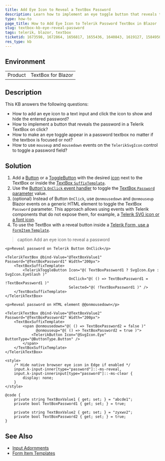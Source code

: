 ```yaml
---
title: Add Eye Icon to Reveal a TextBox Password
description: Learn how to implement an eye toggle button that reveals the typed password in a Telerik TextBox for Blazor.
type: how-to
page_title: How to Add Eye Icon to Telerik Password TextBox in Blazor
slug: textbox-kb-eye-reveal-password
tags: telerik, blazor, textbox
ticketid: 1673598, 1672864, 1656817, 1655436, 1640843, 1619127, 1584950
res_type: kb
---
```


## Environment

<table>
    <tbody>
        <tr>
            <td>Product</td>
            <td>TextBox for Blazor</td>
        </tr>
    </tbody>
</table>

## Description

This KB answers the following questions:

* How to add an eye icon to a text input and click the icon to show and hide the entered password?
* How to implement a button that reveals the password in a Telerik TextBox on click?
* How to make an eye toggle appear in a password textbox no matter if the textbox is focused or not?
* How to use `mouseup` and `mousedown` events on the `TelerikSvgIcon` control to toggle a password field?

## Solution

1. Add a [Button](slug://components/button/overview) or a [ToggleButton](slug://togglebutton-overview) with the desired [icon](slug://button-icons) next to the TextBox or inside the [TextBox `SuffixTemplate`](slug://common-features/input-adornments).
1. Use the [Button's `OnClick` event handler](slug://button-events) to toggle the [TextBox `Password` parameter](slug://components/textbox/overview#textbox-parameters) value.
1. (optional) Instead of Button `OnClick`, use `@onmousedown` and `@onmouseup` Blazor events on a generic HTML element to toggle the TextBox `Password` parameter. This approach allows using events with Telerik components that do not expose them, for example, a [Telerik SVG icon or a font icon](slug://common-features-icons).
1. To use the TextBox with a reveal button inside a [Telerik Form, use a `FormItem` `Template`](slug://form-formitems-template).

>caption Add an eye icon to reveal a password

````RAZOR
<p>Reveal password on Telerik Button OnClick</p>

<TelerikTextBox @bind-Value="@TextBoxValue1" Password="@TextBoxPassword1" Width="200px">
    <TextBoxSuffixTemplate>
        <TelerikToggleButton Icon="@( TextBoxPassword1 ? SvgIcon.Eye : SvgIcon.EyeSlash )"
                             OnClick="@( () => TextBoxPassword1 = !TextBoxPassword1 )"
                             Selected="@( !TextBoxPassword1 )" />
    </TextBoxSuffixTemplate>
</TelerikTextBox>

<p>Reveal password on HTML element @@onmousedown</p>

<TelerikTextBox @bind-Value="@TextBoxValue2" Password="@TextBoxPassword2" Width="200px">
    <TextBoxSuffixTemplate>
        <span @onmousedown="@( () => TextBoxPassword2 = false )"
              @onmouseup="@( () => TextBoxPassword2 = true )">
            <TelerikButton Icon="@SvgIcon.Eye" ButtonType="@ButtonType.Button" />
        </span>
    </TextBoxSuffixTemplate>
</TelerikTextBox>

<style>
    /* Hide native browser eye icon in Edge if enabled */
    input.k-input-inner[type="password"]::-ms-reveal,
    input.k-input-innerinput[type="password"]::-ms-clear {
        display: none;
    }
</style>

@code {
    private string TextBoxValue1 { get; set; } = "abcde1";
    private bool TextBoxPassword1 { get; set; } = true;

    private string TextBoxValue2 { get; set; } = "zyxwv2";
    private bool TextBoxPassword2 { get; set; } = true;
}
````

## See Also

* [Input Adornments](slug://common-features/input-adornments)
* [Form Item Templates](slug://form-formitems-template)